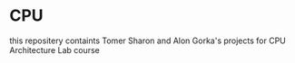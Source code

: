# CPU
this repositery containts Tomer Sharon and Alon Gorka's projects for CPU Architecture Lab course

